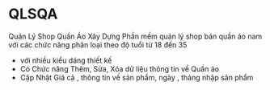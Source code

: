 # QLSQA
Quản Lý Shop Quần Áo
Xây Dựng Phần mềm quản lý shop bán quần áo nam với các chức năng phân loại theo độ tuổi từ 18 đến 35
+ với nhiều kiểu dáng thiết kế 
+ Có Chức năng Thêm, Sửa, Xóa dữ liệu thông tin về Quần áo
+ Cập Nhật Giá cả , thông tin về sản phẩm, ngày , tháng nhập sản phẩm
